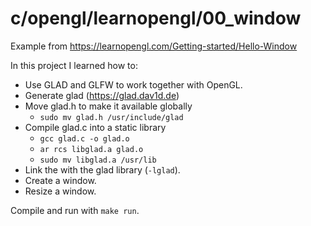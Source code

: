 # c/opengl/learnopengl/00_window

Example from https://learnopengl.com/Getting-started/Hello-Window

In this project I learned how to:
- Use GLAD and GLFW to work together with OpenGL.
- Generate glad (https://glad.dav1d.de)
- Move glad.h to make it available globally
    - `sudo mv glad.h /usr/include/glad`
- Compile glad.c into a static library
    - `gcc glad.c -o glad.o`
    - `ar rcs libglad.a glad.o`
    - `sudo mv libglad.a /usr/lib`
- Link the with the glad library (`-lglad`).
- Create a window.
- Resize a window.

Compile and run with `make run`.
